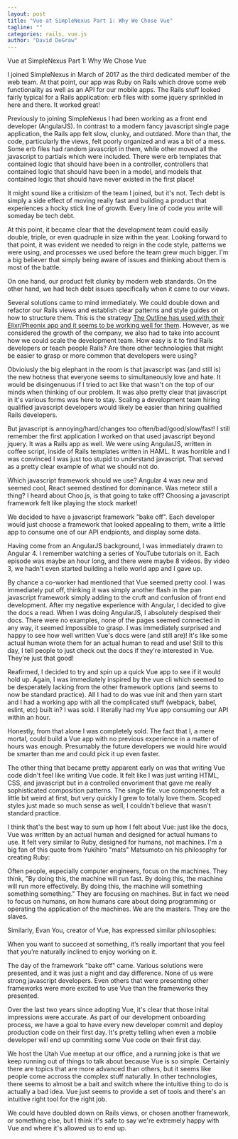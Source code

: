 ```yaml
---
layout: post
title: "Vue at SimpleNexus Part 1: Why We Chose Vue"
tagline: ""
categories: rails, vue.js
author: "David DeGraw"
---
```


Vue at SimpleNexus Part 1: Why We Chose Vue

I joined SimpleNexus in March of 2017 as the third dedicated member of the web team. At that point, our app was Ruby on Rails which drove some web functionality as well as an API for our mobile apps. The Rails stuff looked fairly typical for a Rails application: erb files with some jquery sprinkled in here and there. It worked great!

Previously to joining SimpleNexus I had been working as a front end developer (AngularJS). In contrast to a modern fancy javascript single page application, the Rails app felt slow, clunky, and outdated. More than that, the code, particularly the views, felt poorly organized and was a bit of a mess. Some erb files had random javascript in them, while other moved all the javascript to partials which were included. There were erb templates that contained logic that should have been in a controller, controllers that contained logic that should have been in a model, and models that contained logic that should have never existed in the first place!

It might sound like a critisizm of the team I joined, but it's not. Tech debt is simply a side effect of moving really fast and building a product that experiences a hocky stick line of growth. Every line of code you write will someday be tech debt.

At this point, it became clear that the development team could easily double, triple, or even quadruple in size within the year. Looking forward to that point, it was evident we needed to reign in the code style, patterns we were using, and processes we used before the team grew much bigger. I'm a big believer that simply being aware of issues and thinking about them is most of the battle.

On one hand, our product felt clunky by modern web standards. On the other hand, we had tech debt issues specifically when it came to our views.

Several solutions came to mind immediately. We could double down and refactor our Rails views and establish clear patterns and style guides on how to structure them. This is the strategy [The Outline has used with their Elixr/Pheonix app and it seems to be working well for them](https://blog.usejournal.com/two-years-of-elixir-at-the-outline-ad671a56c9ce). However, as we considered the growth of the company, we also had to take into account how we could scale the development team. How easy is it to find Rails developers or teach people Rails? Are there other technologies that might be easier to grasp or more common that developers were using?

Obvioiusly the big elephant in the room is that javascript was (and still is) the new hotness that everyone seems to simultaneously love and hate. It would be disingenuous if I tried to act like that wasn't on the top of our minds when thinking of our problem. It was also pretty clear that javascript in it's various forms was here to stay. Scaling a development team hiring qualified javascript developers would likely be easier than hiring qualified Rails developers.

But javascript is annoying/hard/changes too often/bad/good/slow/fast! I still remember the first application I worked on that used javascript beyond jquery. It was a Rails app as well. We were using AngularJS, written in coffee script, inside of Rails templates written in HAML. It was horrible and I was convinced I was just too stupid to understand javascript. That served as a pretty clear example of what we should not do.

Which javascript framework should we use? Angular 4 was new and seemed cool, React seemed destined for dominance. Was meteor still a thing? I heard about Choo.js, is that going to take off? Choosing a javascript framework felt like playing the stock market!

We decided to have a javascript framework "bake off". Each developer would just choose a framework that looked appealing to them, write a little app to consume one of our API endpionts, and display some data.

Having come from an AngularJS background, I was immediately drawn to Angular 4. I remember watching a series of YouTube tutorials on it. Each episode was maybe an hour long, and there were maybe 8 videos. By video 3, we hadn't even started building a hello world app and I gave up.

By chance a co-worker had mentioned that Vue seemed pretty cool. I was immediately put off, thinking it was simply another flash in the pan javascript framework simply adding to the cruft and confusion of front end development. After my negative experience with Angular, I decided to give the docs a read. When I was doing AngularJS, I absolutely despised their docs. There were no examples, none of the pages seemed connected in any way, it seemed impossible to grasp. I was immediately surprised and happy to see how well written Vue's docs were (and still are)! It's like some actual human wrote them for an actual human to read and use! Still to this day, I tell people to just check out the docs if they're interested in Vue. They're just that good!

Reafirmed, I decided to try and spin up a quick Vue app to see if it would hold up. Again, I was immediately inspired by the vue cli which seemed to be desperately lacking from the other framework options (and seems to now be standard practice). All I had to do was vue init and then yarn start and I had a working app with all the complicated stuff (webpack, babel, eslint, etc) built in? I was sold. I literally had my Vue app consuming our API within an hour.

Honestly, from that alone I was completely sold. The fact that I, a mere mortal, could build a Vue app with no previous experience in a matter of hours was enough. Presumably the future developers we would hire would be smarter than me and could pick it up even faster.

The other thing that became pretty apparent early on was that writing Vue code didn't feel like writing Vue code. It felt like I was just writing HTML, CSS, and javascript but in a controlled envoriment that gave me really sophisticated composition patterns. The single file .vue components felt a little bit weird at first, but very quickly I grew to totally love them. Scoped styles just made so much sense as well, I couldn't believe that wasn't standard practice.

I think that's the best way to sum up how I felt about Vue: just like the docs, Vue was written by an actual human and designed for actual humans to use. It felt very similar to Ruby, designed for humans, not machines. I'm a big fan of this quote from Yukihiro "mats" Matsumoto on his philosophy for creating Ruby:

Often people, especially computer engineers, focus on the machines. They think, "By doing this, the machine will run fast. By doing this, the machine will run more effectively. By doing this, the machine will something something something." They are focusing on machines. But in fact we need to focus on humans, on how humans care about doing programming or operating the application of the machines. We are the masters. They are the slaves.

Similarly, Evan You, creator of Vue, has expressed similar philosophies:

When you want to succeed at something, it’s really important that you feel that you’re naturally inclined to enjoy working on it.

The day of the framework "bake off" came. Various solutions were presented, and it was just a night and day difference. None of us were strong javascript developers. Even others that were presenting other frameworks were more excited to use Vue than the frameworks they presented.

Over the last two years since adopting Vue, it's clear that those inital impressions were accurate. As part of our development onboarding process, we have a goal to have every new developer commit and deploy production code on their first day. It's pretty telling when even a mobile developer will end up commiting some Vue code on their first day.

We host the Utah Vue meetup at our office, and a running joke is that we keep running out of things to talk about because Vue is so simple. Certainly there are topics that are more advanced than others, but it seems like people come accross the complex stuff naturally. In other technologies, there seems to almost be a bait and switch where the intuitive thing to do is actually a bad idea. Vue just seems to provide a set of tools and there's an intuitive right tool for the right job.

We could have doubled down on Rails views, or chosen another framework, or something else, but I think it's safe to say we're extremely happy with Vue and where it's allowed us to end up.
